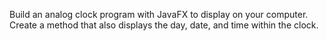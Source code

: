 Build an analog clock program with JavaFX to display on your computer.
Create a method that also displays the day, date, and time within the clock.
